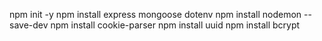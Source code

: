 npm init -y
npm install express mongoose dotenv
npm install nodemon --save-dev
npm install cookie-parser
npm install uuid
npm install bcrypt